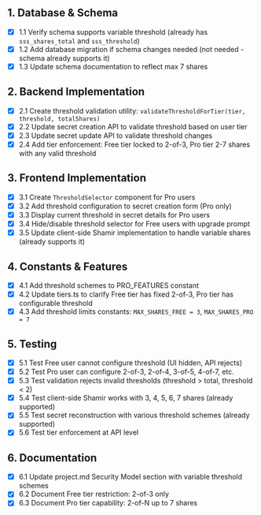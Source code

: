 ## 1. Database & Schema

- [x] 1.1 Verify schema supports variable threshold (already has `sss_shares_total` and `sss_threshold`)
- [x] 1.2 Add database migration if schema changes needed (not needed - schema already supports it)
- [x] 1.3 Update schema documentation to reflect max 7 shares

## 2. Backend Implementation

- [x] 2.1 Create threshold validation utility: `validateThresholdForTier(tier, threshold, totalShares)`
- [x] 2.2 Update secret creation API to validate threshold based on user tier
- [x] 2.3 Update secret update API to validate threshold changes
- [x] 2.4 Add tier enforcement: Free tier locked to 2-of-3, Pro tier 2-7 shares with any valid threshold

## 3. Frontend Implementation

- [x] 3.1 Create `ThresholdSelector` component for Pro users
- [x] 3.2 Add threshold configuration to secret creation form (Pro only)
- [x] 3.3 Display current threshold in secret details for Pro users
- [x] 3.4 Hide/disable threshold selector for Free users with upgrade prompt
- [x] 3.5 Update client-side Shamir implementation to handle variable shares (already supports it)

## 4. Constants & Features

- [x] 4.1 Add threshold schemes to PRO_FEATURES constant
- [x] 4.2 Update tiers.ts to clarify Free tier has fixed 2-of-3, Pro tier has configurable threshold
- [x] 4.3 Add threshold limits constants: `MAX_SHARES_FREE = 3`, `MAX_SHARES_PRO = 7`

## 5. Testing

- [x] 5.1 Test Free user cannot configure threshold (UI hidden, API rejects)
- [x] 5.2 Test Pro user can configure 2-of-3, 2-of-4, 3-of-5, 4-of-7, etc.
- [x] 5.3 Test validation rejects invalid thresholds (threshold > total, threshold < 2)
- [x] 5.4 Test client-side Shamir works with 3, 4, 5, 6, 7 shares (already supported)
- [x] 5.5 Test secret reconstruction with various threshold schemes (already supported)
- [x] 5.6 Test tier enforcement at API level

## 6. Documentation

- [x] 6.1 Update project.md Security Model section with variable threshold schemes
- [x] 6.2 Document Free tier restriction: 2-of-3 only
- [x] 6.3 Document Pro tier capability: 2-of-N up to 7 shares

